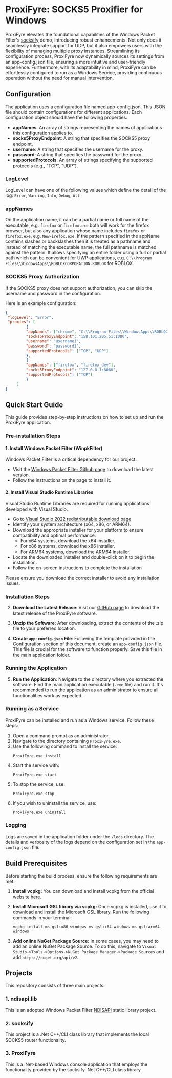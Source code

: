 # ProxiFyre: SOCKS5 Proxifier for Windows

ProxiFyre elevates the foundational capabilities of the Windows Packet Filter's [socksify](https://github.com/wiresock/ndisapi/tree/master/examples/cpp/socksify) demo, introducing robust enhancements. Not only does it seamlessly integrate support for UDP, but it also empowers users with the flexibility of managing multiple proxy instances. Streamlining its configuration process, ProxiFyre now dynamically sources its settings from an app-config.json file, ensuring a more intuitive and user-friendly experience. Furthermore, with its adaptability in mind, ProxiFyre can be effortlessly configured to run as a Windows Service, providing continuous operation without the need for manual intervention.

## Configuration

The application uses a configuration file named app-config.json. This JSON file should contain configurations for different applications. Each configuration object should have the following properties:

- **appNames**: An array of strings representing the names of applications this configuration applies to.
- **socks5ProxyEndpoint**: A string that specifies the SOCKS5 proxy endpoint.
- **username**: A string that specifies the username for the proxy.
- **password**: A string that specifies the password for the proxy.
- **supportedProtocols**: An array of strings specifying the supported protocols (e.g., "TCP", "UDP").

### LogLevel

LogLevel can have one of the following values which define the detail of the log: `Error`, `Warning`, `Info`, `Debug`, `All`

### appNames

On the application name, it can be a partial name or full name of the executable, e.g. `firefox` or `firefox.exe` both will work for the firefox browser, but also any application whose name includes `firefox` or `firefox.exe`, e.g. `NewFirefox.exe`. If the pattern specified in the appName contains slashes or backslashes then it is treated as a pathname and instead of matching the executable name, the full pathname is matched against the pattern. It allows specifying an entire folder using a full or partial path which can be convenient for UWP applications, e.g. `C:\\Program Files\\WindowsApps\\ROBLOXCORPORATION.ROBLOX` for ROBLOX.

### SOCKS5 Proxy Authorization

If the SOCKS5 proxy does not support authorization, you can skip the username and password in the configuration.

Here is an example configuration:

```json
{
 "logLevel": "Error",
 "proxies": [
         {
         "appNames": ["chrome", "C:\\Program Files\\WindowsApps\\ROBLOXCORPORATION.ROBLOX"],
         "socks5ProxyEndpoint": "158.101.205.51:1080",
         "username": "username1",
         "password": "password1",
         "supportedProtocols": ["TCP", "UDP"]
         },
         {
         "appNames": ["firefox", "firefox_dev"],
         "socks5ProxyEndpoint": "127.0.0.1:8080",
         "supportedProtocols": ["TCP"]
         }
     ]
}
```

## Quick Start Guide

This guide provides step-by-step instructions on how to set up and run the ProxiFyre application. 

### Pre-installation Steps

#### 1. Install Windows Packet Filter (WinpkFilter)

Windows Packet Filter is a critical dependency for our project. 

- Visit the [Windows Packet Filter Github page](https://github.com/wiresock/ndisapi/releases) to download the latest version.
- Follow the instructions on the page to install it.

#### 2. Install Visual Studio Runtime Libraries

Visual Studio Runtime Libraries are required for running applications developed with Visual Studio.

- Go to [Visual Studio 2022 redistributable download page](https://learn.microsoft.com/en-us/cpp/windows/latest-supported-vc-redist?view=msvc-170)
- Identify your system architecture (x64, x86, or ARM64).
- Download the appropriate installer for your platform to ensure compatibility and optimal performance.
  - For x64 systems, download the x64 installer.
  - For x86 systems, download the x86 installer.
  - For ARM64 systems, download the ARM64 installer.
- Locate the downloaded installer and double-click on it to begin the installation.
- Follow the on-screen instructions to complete the installation

Please ensure you download the correct installer to avoid any installation issues.

### Installation Steps

2. **Download the Latest Release**: Visit our [GitHub page](https://github.com/wiresock/socksify/releases) to download the latest release of the ProxiFyre software.

3. **Unzip the Software**: After downloading, extract the contents of the .zip file to your preferred location.

4. **Create `app-config.json` File**: Following the template provided in the Configuration section of this document, create an `app-config.json` file. This file is crucial for the software to function properly. Save this file in the main application folder.

### Running the Application

5. **Run the Application**: Navigate to the directory where you extracted the software. Find the main application executable (`.exe` file) and run it. It's recommended to run the application as an administrator to ensure all functionalities work as expected.

### Running as a Service

ProxiFyre can be installed and run as a Windows service. Follow these steps:

1. Open a command prompt as an administrator.
2. Navigate to the directory containing `ProxiFyre.exe`.
3. Use the following command to install the service:
   ```
   ProxiFyre.exe install
   ```
4. Start the service with:
   ```
   ProxiFyre.exe start
   ```
5. To stop the service, use:
   ```
   ProxiFyre.exe stop
   ```
6. If you wish to uninstall the service, use:
   ```
   ProxiFyre.exe uninstall
   ```

### Logging

Logs are saved in the application folder under the `/logs` directory. The details and verbosity of the logs depend on the configuration set in the `app-config.json` file.

## Build Prerequisites 

Before starting the build process, ensure the following requirements are met:

1. **Install vcpkg:** You can download and install vcpkg from the official website [here](https://vcpkg.io/en/getting-started.html).

2. **Install Microsoft GSL library via vcpkg:** Once vcpkg is installed, use it to download and install the Microsoft GSL library. Run the following commands in your terminal:

    ```
   vcpkg install ms-gsl:x86-windows ms-gsl:x64-windows ms-gsl:arm64-windows
    ```

3. **Add online NuGet Package Source:** In some cases, you may need to add an online NuGet Package Source. To do this, navigate to `Visual Studio->Tools->Options->NuGet Package Manager->Package Sources` and add `https://nuget.org/api/v2`.

## Projects

This repository consists of three main projects:

### 1. ndisapi.lib

This is an adopted Windows Packet Filter [NDISAPI](https://github.com/wiresock/ndisapi) static library project.

### 2. socksify

This project is a .Net C++/CLI class library that implements the local SOCKS5 router functionality.

### 3. ProxiFyre

This is a .Net-based Windows console application that employs the functionality provided by the socksify .Net C++/CLI class library.



